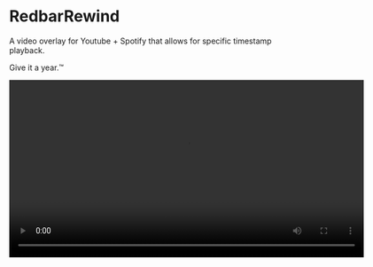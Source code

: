 
# RedbarRewind

A video overlay for Youtube + Spotify that allows for specific timestamp playback.

Give it a year.™

<video src="./assets/ro_demo.mp4" width="640px" height="auto" controls>